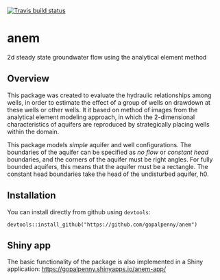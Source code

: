<!-- badges: start -->
[![Travis build status](https://travis-ci.org/gopalpenny/anem.svg?branch=master)](https://travis-ci.org/gopalpenny/anem)
<!-- badges: end -->

# anem
2d steady state groundwater flow using the analytical element method

## Overview

This package was created to evaluate the hydraulic relationships among wells, in order to estimate the effect of a group of wells on drawdown at these wells or other wells. It it based on method of images from the analytical element modeling approach, in which the 2-dimensional characteristics of aquifers are reproduced by strategically placing wells within the domain.

This package models *simple* aquifer and well configurations. The boundaries of the aquifer can be specified as *no flow* or *constant head* boundaries, and the corners of the aquifer must be right angles. For fully bounded aquifers, this means that the aquifer must be a rectangle. The constant head boundaries take the head of the undisturbed aquifer, h0.

## Installation

You can install directly from github using `devtools`:

```
devtools::install_github("https://github.com/gopalpenny/anem")
```

## Shiny app

The basic functionality of the package is also implemented in a Shiny application: <https://gopalpenny.shinyapps.io/anem-app/>
